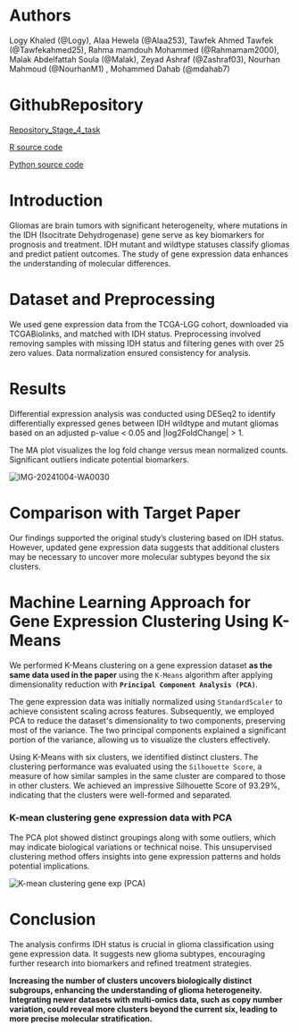 # **Authors**

Logy Khaled (@Logy), Alaa Hewela (@Alaa253), Tawfek Ahmed Tawfek (@Tawfekahmed25), Rahma mamdouh Mohammed (@Rahmamam2000), Malak Abdelfattah Soula (@Malak), Zeyad Ashraf (@Zashraf03), Nourhan Mahmoud (@NourhanM1) , Mohammed Dahab (@mdahab7)

# **GithubRepository**

[Repository_Stage_4_task](https://github.com/MohammadDahab/HachBio_stage_4_task)

[R source code](https://github.com/MohammadDahab/HachBio_stage_4_task/blob/main/Code%20.R)

[Python source code](https://github.com/MohammadDahab/HachBio_stage_4_task/blob/main/HackBio_stage_4_ML.py)
# **Introduction**

Gliomas are brain tumors with significant heterogeneity, where mutations in the IDH (Isocitrate Dehydrogenase) gene serve as key biomarkers for prognosis and treatment. IDH mutant and wildtype statuses classify gliomas and predict patient outcomes. The study of gene expression data enhances the understanding of molecular differences.

# **Dataset and Preprocessing**

We used gene expression data from the TCGA-LGG cohort, downloaded via TCGABiolinks, and matched with IDH status. Preprocessing involved removing samples with missing IDH status and filtering genes with over 25 zero values. Data normalization ensured consistency for analysis.

# **Results**

Differential expression analysis was conducted using DESeq2 to identify differentially expressed genes between IDH wildtype and mutant gliomas based on an adjusted p-value \< 0.05 and |log2FoldChange| \> 1\. 

The MA plot visualizes the log fold change versus mean normalized counts. Significant outliers indicate potential biomarkers.

![IMG-20241004-WA0030](https://github.com/user-attachments/assets/de7240a3-3a24-455d-9364-32807203641b)

# **Comparison with Target Paper**

Our findings supported the original study’s clustering based on IDH status. However, updated gene expression data suggests that additional clusters may be necessary to uncover more molecular subtypes beyond the six clusters.

# **Machine Learning Approach for Gene Expression Clustering Using K-Means**
We performed K-Means clustering on a gene expression dataset **as the same data used in the paper** using the `K-Means` algorithm after applying dimensionality reduction with **`Principal Component Analysis (PCA)`**.

The gene expression data was initially normalized using `StandardScaler` to achieve consistent scaling across features. Subsequently, we employed PCA to reduce the dataset's dimensionality to two components, preserving most of the variance. The two principal components explained a significant portion of the variance, allowing us to visualize the clusters effectively.

Using K-Means with six clusters, we identified distinct clusters. The clustering performance was evaluated using the `Silhouette Score`, a measure of how similar samples in the same cluster are compared to those in other clusters. We achieved an impressive Silhouette Score of 93.29%, indicating that the clusters were well-formed and separated.

### **K-mean clustering gene expression data with PCA**
The PCA plot showed distinct groupings along with some outliers, which may indicate biological variations or technical noise. This unsupervised clustering method offers insights into gene expression patterns and holds potential implications.

![K-mean clustering gene exp (PCA)](https://github.com/user-attachments/assets/25e4591f-d7b4-4992-8c88-214006d9c23a)


# **Conclusion**

The analysis confirms IDH status is crucial in glioma classification using gene expression data. It suggests new glioma subtypes, encouraging further research into biomarkers and refined treatment strategies.

**Increasing the number of clusters uncovers biologically distinct subgroups, enhancing the understanding of glioma heterogeneity. Integrating newer datasets with multi-omics data, such as copy number variation, could reveal more clusters beyond the current six, leading to more precise molecular stratification.**

